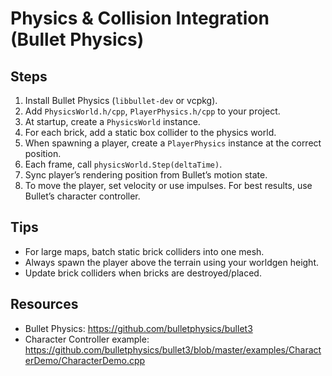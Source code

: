 # Physics & Collision Integration (Bullet Physics)

## Steps

1. Install Bullet Physics (`libbullet-dev` or vcpkg).
2. Add `PhysicsWorld.h/cpp`, `PlayerPhysics.h/cpp` to your project.
3. At startup, create a `PhysicsWorld` instance.
4. For each brick, add a static box collider to the physics world.
5. When spawning a player, create a `PlayerPhysics` instance at the correct position.
6. Each frame, call `physicsWorld.Step(deltaTime)`.
7. Sync player’s rendering position from Bullet’s motion state.
8. To move the player, set velocity or use impulses. For best results, use Bullet’s character controller.

## Tips

- For large maps, batch static brick colliders into one mesh.
- Always spawn the player above the terrain using your worldgen height.
- Update brick colliders when bricks are destroyed/placed.

## Resources

- Bullet Physics: https://github.com/bulletphysics/bullet3
- Character Controller example: https://github.com/bulletphysics/bullet3/blob/master/examples/CharacterDemo/CharacterDemo.cpp
